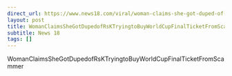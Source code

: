 ```yaml
---
direct_url: https://www.news18.com/viral/woman-claims-she-got-duped-of-rs-56k-trying-to-buy-world-cup-2023-final-ticket-from-scammer-8666023.html
layout: post
title: WomanClaimsSheGotDupedofRsKTryingtoBuyWorldCupFinalTicketFromScammer
subtitle: News 18
tags: []
---
```


WomanClaimsSheGotDupedofRsKTryingtoBuyWorldCupFinalTicketFromScammer
